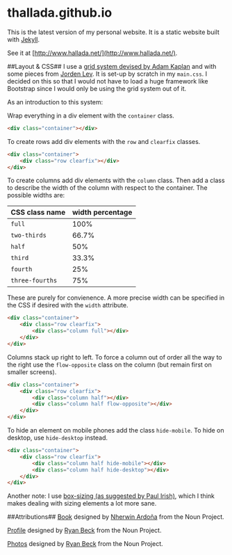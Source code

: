 thallada.github.io
==================

This is the latest version of my personal website. It is a static website built
with [Jekyll](http://jekyllrb.com/).

See it at [http://www.hallada.net/](http://www.hallada.net/).

##Layout & CSS##
I use a [grid system devised by Adam Kaplan](http://www.adamkaplan.me/grid/) and
with some pieces from [Jorden Lev](http://jordanlev.github.io/grid/). It is
set-up by scratch in my `main.css`. I decided on this so that I would not have
to load a huge framework like Bootstrap since I would only be using the grid
system out of it.

As an introduction to this system:

Wrap everything in a div element with the `container` class.

```html
<div class="container"></div>
```

To create rows add div elements with the `row` and `clearfix` classes.

```html
<div class="container">
    <div class="row clearfix"></div>
</div>
```

To create columns add div elements with the `column` class. Then add a class
to describe the width of the column with respect to the container. The possible
widths are:

CSS class name  | width percentage
--------------- | ----------------
`full`          | 100%
`two-thirds`    | 66.7%
`half`          | 50%
`third`         | 33.3%
`fourth`        | 25%
`three-fourths` | 75%

These are purely for convienence. A more precise width can be specified in the
CSS if desired with the `width` attribute.

```html
<div class="container">
    <div class="row clearfix">
        <div class="column full"></div>
    </div>
</div>
```

Columns stack up right to left. To force a column out of order all the way to
the right use the `flow-opposite` class on the column (but remain first on
smaller screens).

```html
<div class="container">
    <div class="row clearfix">
        <div class="column half"></div>
        <div class="column half flow-opposite"></div>
    </div>
</div>
```

To hide an element on mobile phones add the class `hide-mobile`. To hide on
desktop, use `hide-desktop` instead.

```html
<div class="container">
    <div class="row clearfix">
        <div class="column half hide-mobile"></div>
        <div class="column half hide-desktop"></div>
    </div>
</div>
```

Another note: I use [box-sizing (as suggested by Paul
Irish)](http://www.paulirish.com/2012/box-sizing-border-box-ftw/), which I think
makes dealing with sizing elements a lot more sane.

##Attributions##
[Book](http://thenounproject.com/term/book/23611/) designed by [Nherwin
Ardoña](http://thenounproject.com/nherwinma) from the Noun Project.

[Profile](http://thenounproject.com/term/profile/20733/) designed by [Ryan
Beck](http://thenounproject.com/RyanBeck) from the Noun Project.

[Photos](http://thenounproject.com/term/photos/29898/) designed by [Ryan
Beck](http://thenounproject.com/RyanBeck) from the Noun Project.
